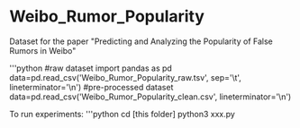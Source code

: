 # Weibo_Rumor_Popularity
Dataset for the paper "Predicting and Analyzing the Popularity of False Rumors in Weibo" 


'''python
#raw dataset
import pandas as pd
data=pd.read_csv('Weibo_Rumor_Popularity_raw.tsv', sep='\t', lineterminator='\n')
#pre-processed dataset
data=pd.read_csv('Weibo_Rumor_Popularity_clean.csv', lineterminator='\n')

To run experiments:
'''python
cd [this folder]
python3 xxx.py
